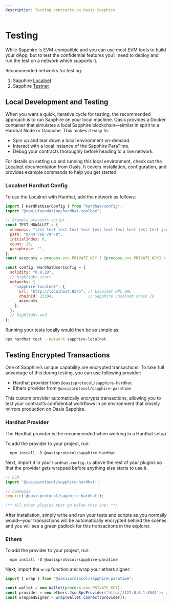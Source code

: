 ```yaml
---
description: Testing contracts on Oasis Sapphire 
---
```


# Testing

While Sapphire is EVM-compatible and you can use most EVM tools to build your
dApp, but to test the confidential features you'll need to deploy and run the
test on a network which supports it.

Recommended networks for testing:

1. Sapphire [Localnet]
2. Sapphire [Testnet]

## Local Development and Testing

When you want a quick, iterative cycle for testing, the recommended approach is
to run Sapphire on your local machine. Oasis provides a Docker container that
simulates a local Sapphire blockchain—similar in spirit to a Hardhat Node or
Ganache. This makes it easy to:

- Spin up and tear down a local environment on-demand.
- Interact with a local instance of the Sapphire ParaTime.
- Debug your contracts thoroughly before heading to a live network.

For details on setting up and running this local environment, check out the
[Localnet] documentation from Oasis. It covers installation, configuration, and
provides example commands to help you get started.

### Localnet Hardhat Config

To use the Localnet with Hardhat, add the network as follows:

```js title="hardhat.config.ts"
import { HardhatUserConfig } from "hardhat/config";
import "@nomicfoundation/hardhat-toolbox";

// Example accounts script
const TEST_HDWALLET = {
  mnemonic: "test test test test test test test test test test test junk",
  path: "m/44'/60'/0'/0",
  initialIndex: 0,
  count: 20,
  passphrase: "",
};
const accounts = process.env.PRIVATE_KEY ? [process.env.PRIVATE_KEY] : TEST_HDWALLET;

const config: HardhatUserConfig = {
  solidity: "0.8.19",
  // highlight-start
  networks: {
    "sapphire-localnet": {
      url: "http://localhost:8545", // Localnet RPC URL
      chainId: 23294,               // Sapphire Localnet chain ID
      accounts
    },
  },
  // highlight-end
};
```

Running your tests locally would then be as simple as:

```sh
npx hardhat test --network sapphire-localnet
```

## Testing Encrypted Transactions

One of Sapphire’s unique capability are encrypted transactions. To take full
advantage of this during testing, you can use following provider:

- Hardhat provider from `@oasisprotocol/sapphire-hardhat`
- Ethers provider from  `@oasisprotocol/sapphire-paratime`

This custom provider automatically encrypts transactions, allowing you to test
your contract’s confidential workflows in an environment that closely mirrors
production on Oasis Sapphire.

### Hardhat Provider

The Hardhat provider is the recommended when working in a Hardhat setup

To add the provider to your project, run:

```shell npm2yarn
  npm install -D @oasisprotocol/sapphire-hardhat
```

Next, import it in your `hardhat.config.ts` above the rest of your plugins so
that the provider gets wrapped before anything else starts to use it.

```js title="hardhat.config.ts"
// ESM
import '@oasisprotocol/sapphire-hardhat';

// CommonJS
require('@oasisprotocol/sapphire-hardhat');

/** All other plugins must go below this one! **/
```

After installation, simply write and run your tests and scripts as you normally
would—your transactions will be automatically encrypted behind the scenes and
you will see a green padlock for this transactions in the explorer.

### Ethers

To add the provider to your project, run:

```shell npm2yarn
  npm install -D @oasisprotocol/sapphire-paratime
```

Next, import the `wrap` function and wrap your ethers signer:

```js
import { wrap } from "@oasisprotocol/sapphire-paratime";

const wallet = new Wallet(process.env.PRIVATE_KEY);
const provider = new ethers.JsonRpcProvider('http://127.0.0.1:8545'); // Localnet RPC URL
const wrappedSigner = wrap(wallet.connect(provider));
```

[Localnet]: https://github.com/oasisprotocol/docs/blob/main/docs/build/tools/localnet.mdx
[Testnet]: ../network.mdx
